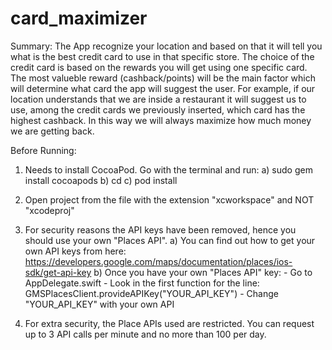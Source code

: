 # card_maximizer

Summary:
The App recognize your location and based on that it will tell you what is the best credit card to use in that specific store.
The choice of the credit card is based on the rewards you will get using one specific card. 
The most valueble reward (cashback/points) will be the main factor which will determine what card the app will suggest the user.
For example, if our location understands that we are inside a restaurant it will suggest us to use, among the credit cards we previously inserted, which card has the highest cashback.
In this way we will always maximize how much money we are getting back.


Before Running:
1) Needs to install CocoaPod. Go with the terminal and run:
    a) sudo gem install cocoapods
    b) cd <path-to-project>
    c) pod install
    
2) Open project from the file with the extension "xcworkspace" and NOT "xcodeproj"

3) For security reasons the API keys have been removed, hence you should use your own "Places API".
    a) You can find out how to get your own API keys from here: https://developers.google.com/maps/documentation/places/ios-sdk/get-api-key
    b) Once you have your own "Places API" key:
        - Go to AppDelegate.swift 
        - Look in the first function for the line: GMSPlacesClient.provideAPIKey("YOUR_API_KEY")
        - Change "YOUR_API_KEY" with your own API
        
4) For extra security, the Place APIs used are restricted. You can request up to 3 API calls per minute and no more than 100 per day.

